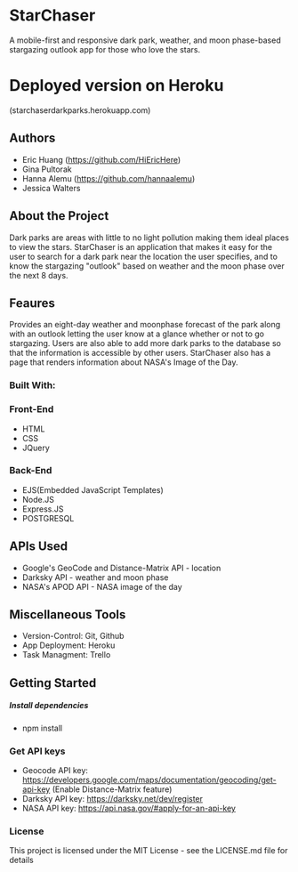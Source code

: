 # StarChaser
A mobile-first and responsive dark park, weather, and moon phase-based stargazing outlook app for those who love the stars.

# Deployed version on Heroku

(starchaserdarkparks.herokuapp.com)

## Authors
+ Eric Huang (https://github.com/HiEricHere)
+ Gina Pultorak 
+ Hanna Alemu (https://github.com/hannaalemu)
+ Jessica Walters

## About the Project

Dark parks are areas with little to no light pollution making them ideal places to view the stars. StarChaser is an application that makes it easy for the user to search for a dark park near the location the user specifies, and to know the stargazing "outlook" based on weather and the moon phase over the next 8 days.

## Feaures

Provides an eight-day weather and moonphase forecast of the park along with an outlook letting the user know at a glance whether or not to go stargazing. Users are also able to add more dark parks to the database so that the information is accessible by other users. StarChaser also has a page that renders information about NASA's Image of the Day.

### Built With:

### Front-End

+ HTML
+ CSS
+ JQuery

### Back-End

+ EJS(Embedded JavaScript Templates)
+ Node.JS
+ Express.JS
+ POSTGRESQL

## APIs Used

+ Google's GeoCode and Distance-Matrix API - location
+ Darksky API - weather and moon phase
+ NASA's APOD API - NASA image of the day

## Miscellaneous Tools

+ Version-Control: Git, Github
+ App Deployment: Heroku
+ Task Managment: Trello


## Getting Started

##### Install dependencies
+ npm install

### Get API keys
+ Geocode API key: https://developers.google.com/maps/documentation/geocoding/get-api-key (Enable Distance-Matrix feature)
+ Darksky API key: https://darksky.net/dev/register
+ NASA API key: https://api.nasa.gov/#apply-for-an-api-key


### License
This project is licensed under the MIT License - see the LICENSE.md file for details

